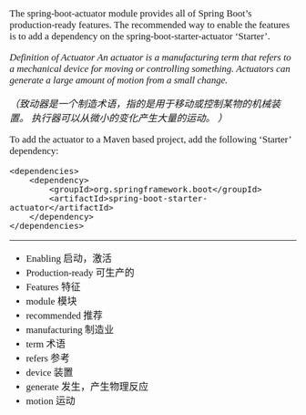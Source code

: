 <span  style="font-family: Simsun,serif; font-size: 17px; ">

The spring-boot-actuator module provides all of Spring Boot’s production-ready features. The recommended way to enable the features is to add a dependency on the spring-boot-starter-actuator ‘Starter’.


*Definition of Actuator*
*An actuator is a manufacturing term that refers to a mechanical device for moving or controlling something.  Actuators can generate a large amount of motion from a small change.*

*（致动器是一个制造术语，指的是用于移动或控制某物的机械装置。 执行器可以从微小的变化产生大量的运动。  ）*

To add the actuator to a Maven based project, add the following ‘Starter’ dependency:

~~~
<dependencies>
    <dependency>
        <groupId>org.springframework.boot</groupId>
        <artifactId>spring-boot-starter-actuator</artifactId>
    </dependency>
</dependencies>
~~~













---

- Enabling 启动，激活
- Production-ready 可生产的
- Features 特征
- module 模块
- recommended 推荐
- manufacturing 制造业
- term 术语
- refers 参考
- device 装置
- generate 发生，产生物理反应
- motion 运动


</span>